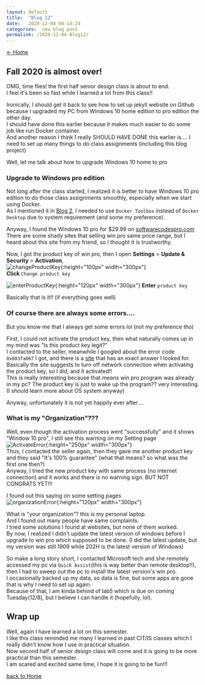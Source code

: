 ```yaml
---
layout: default
title:  "Blog 12"
date:   2020-12-04 00:14:24
categories:  new blog post
permalink: /2020-12-04-Blog12/
---
```

[<- Home](https://keiyamo.github.io/)


## Fall 2020 is almost over!
OMG, time flies! the first half senior design class is about to end.  
I feel it's been so fast while I learned a lot from this class!!  

Ironically, I should get it back to see how to set up jekyll website on Github because I upgraded my PC from Windows 10 home edition to pro edition the other day.  
I should have done this earlier because it makes much easier to do some job like run Docker container.  
And another reason I think I really SHOULD HAVE DONE this earlier is....
I need to set up many things to do class assignments (including this blog project)  

Well, let me talk about how to upgrade Windows 10 home to pro


### Upgrade to Windows pro edition
Not long after the class started, I realized it is better to have Windows 10 pro edition to do those class assignments smoothly, especially when we start using Docker.  
As I mentioned it in [Blog 2](/2020-09-18-Blog2/), I needed to use `Docker Toolbox` instead of `Docker Desktop` due to system requirement (and some my preference).  

Anyway, I found the Windows 10 pro for $29.99 on [softwarecodespro.com](https://softwarecodespro.com/)  
There are some shady sites that selling win pro same price range, but I heard about this site from my friend, so I thought it is trustworthy.  

Now, I got the product key of win pro, then I open **Settings** > **Update & Security** > **Activation**,    
![changeProductKey](https://user-images.githubusercontent.com/69828773/101229491-60dabc80-3655-11eb-8c7c-f372ff3afacb.png){:height="100px" width="300px"}   
**Click** `Change product key`  

![enterProductKey](https://user-images.githubusercontent.com/69828773/101229672-39382400-3656-11eb-8aaf-333534bd4c0c.png){:height="120px" width="300px"}
**Enter** `product key`    

Basically that is it!! (if everything goes well)

### Of course there are always some errors....
But you know me that I always get some errors lol (not my preference tho)  

First, I could not activate the product key, then what naturally comes up in my mind was "Is  this product key legit?"  
I contacted to the seller, meanwhile I googled about the error code `0x803fa067` I got, and there is a [site](https://appuals.com/fix-windows-10-activation-error-0x803fa067/) that has an exact answer I looked for.  
Basically the site suggests to turn off network connection when activating the product key, so I did, and it activated!!  
This is really interesting because that means win pro program was already in my pc? The product key is just to wake up the program?? very interesting. (I should learn more about OS system anyway)  

Anyway, unfortunately it is not yet happily ever after....   

### What is my "Organization"???  
Well, even though the activation process went "successfully" and it shows "Window 10 pro", I still see this warning on my Setting page  
![ActivateError](https://user-images.githubusercontent.com/69828773/101230170-a9e04000-3658-11eb-93a3-d322a7a4a73b.png){:height="250px" width="300px"}   
Thus, I contacted the seller again, then they gave me another product key and they said "It's 100% guarantee" (what that means? so what was the first one then?)   
Anyway, I tried the new product key with same process (no internet connection) and it works and there is no warning sign.  BUT NOT CONGRATS YET!!!

I found out this saying on some setting pages  
![organizationError](https://user-images.githubusercontent.com/69828773/101230465-49ea9900-365a-11eb-8a50-301273dd77d4.png){:height="120px" width="300px"}   

What is "your organization"? this is my personal laptop.   
And I found out many people have same complaints.  
I tried some solutions I found at websites, but none of them worked.  
By now, I realized I didn't update the latest version of windows before I upgrade to win pro which supposed to be done. (I did the latest update, but my version was still 1909 while 202H is the latest version of Windows)  

So make a long story short, I contacted Microsoft tech and she remotely accessed my pc via `Quick Assist`(this is way better than remote desktop!!), then I had to sweep out the pc to install the latest version's win pro.   
I occasionally backed up my data, so data is fine, but some apps are gone that is why I need to set up again.  
Because of that, I am kinda behind of lab5 which is due on coming Tuesday(12/8), but I believe I can handle it (hopefully, lol).


## Wrap up
Well, again I have learned a lot on this semester.  
I like this class reminded me many I learned in past CIT/IS classes which I really didn't know how I use in practical situation.   
Now second half of senior design class will come and it is going to be more practical than this semester.   
I am scared and excited same time, I hope it is going to be fun!!!



[back to Home](https://keiyamo.github.io/)
